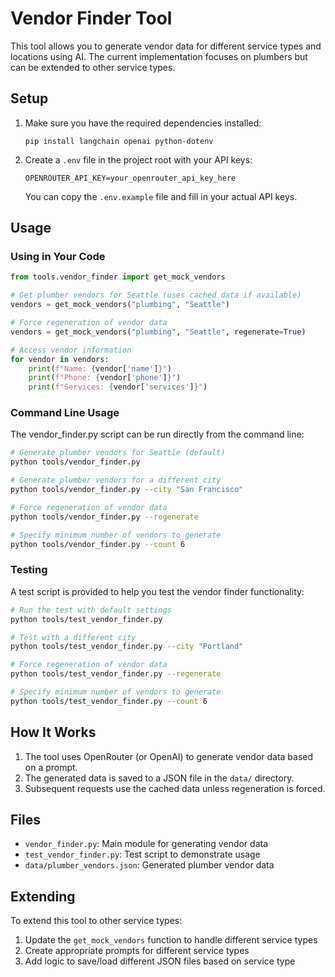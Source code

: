 # Vendor Finder Tool

This tool allows you to generate vendor data for different service types and locations using AI. The current implementation focuses on plumbers but can be extended to other service types.

## Setup

1. Make sure you have the required dependencies installed:
   ```
   pip install langchain openai python-dotenv
   ```

2. Create a `.env` file in the project root with your API keys:
   ```
   OPENROUTER_API_KEY=your_openrouter_api_key_here
   ```
   
   You can copy the `.env.example` file and fill in your actual API keys.

## Usage

### Using in Your Code

```python
from tools.vendor_finder import get_mock_vendors

# Get plumber vendors for Seattle (uses cached data if available)
vendors = get_mock_vendors("plumbing", "Seattle")

# Force regeneration of vendor data
vendors = get_mock_vendors("plumbing", "Seattle", regenerate=True)

# Access vendor information
for vendor in vendors:
    print(f"Name: {vendor['name']}")
    print(f"Phone: {vendor['phone']}")
    print(f"Services: {vendor['services']}")
```

### Command Line Usage

The vendor_finder.py script can be run directly from the command line:

```bash
# Generate plumber vendors for Seattle (default)
python tools/vendor_finder.py

# Generate plumber vendors for a different city
python tools/vendor_finder.py --city "San Francisco"

# Force regeneration of vendor data
python tools/vendor_finder.py --regenerate

# Specify minimum number of vendors to generate
python tools/vendor_finder.py --count 6
```

### Testing

A test script is provided to help you test the vendor finder functionality:

```bash
# Run the test with default settings
python tools/test_vendor_finder.py

# Test with a different city
python tools/test_vendor_finder.py --city "Portland"

# Force regeneration of vendor data
python tools/test_vendor_finder.py --regenerate

# Specify minimum number of vendors to generate
python tools/test_vendor_finder.py --count 6
```

## How It Works

1. The tool uses OpenRouter (or OpenAI) to generate vendor data based on a prompt.
2. The generated data is saved to a JSON file in the `data/` directory.
3. Subsequent requests use the cached data unless regeneration is forced.

## Files

- `vendor_finder.py`: Main module for generating vendor data
- `test_vendor_finder.py`: Test script to demonstrate usage
- `data/plumber_vendors.json`: Generated plumber vendor data

## Extending

To extend this tool to other service types:

1. Update the `get_mock_vendors` function to handle different service types
2. Create appropriate prompts for different service types
3. Add logic to save/load different JSON files based on service type
